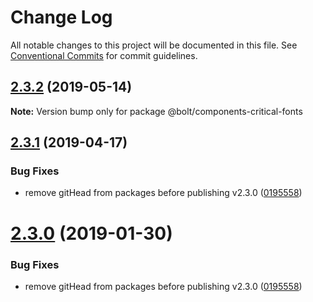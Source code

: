 # Change Log

All notable changes to this project will be documented in this file.
See [Conventional Commits](https://conventionalcommits.org) for commit guidelines.

## [2.3.2](https://github.com/bolt-design-system/bolt/tree/master/packages/components/bolt-critical-fonts/compare/v2.3.1...v2.3.2) (2019-05-14)

**Note:** Version bump only for package @bolt/components-critical-fonts





## [2.3.1](https://github.com/bolt-design-system/bolt/tree/master/packages/components/bolt-critical-fonts/compare/v2.2.2...v2.3.1) (2019-04-17)


### Bug Fixes

* remove gitHead from packages before publishing v2.3.0 ([0195558](https://github.com/bolt-design-system/bolt/tree/master/packages/components/bolt-critical-fonts/commit/0195558))





# [2.3.0](https://github.com/bolt-design-system/bolt/tree/master/packages/components/bolt-critical-fonts/compare/v2.3.0-rc.0...v2.3.0) (2019-01-30)


### Bug Fixes

* remove gitHead from packages before publishing v2.3.0 ([0195558](https://github.com/bolt-design-system/bolt/tree/master/packages/components/bolt-critical-fonts/commit/0195558))
